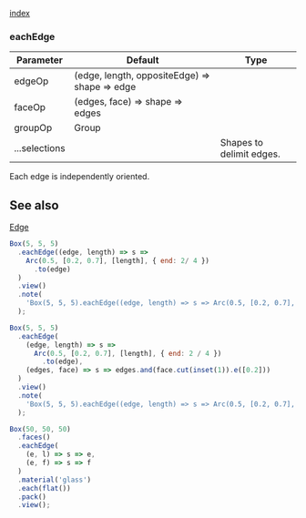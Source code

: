 [index](../../nb/api/index.md)
### eachEdge
Parameter|Default|Type
---|---|---
edgeOp|(edge, length, oppositeEdge) => shape => edge|
faceOp|(edges, face) => shape => edges|
groupOp|Group|
...selections||Shapes to delimit edges.

Each edge is independently oriented.

## See also
[Edge](../../nb/api/Edge.md)

```JavaScript
Box(5, 5, 5)
  .eachEdge((edge, length) => s =>
    Arc(0.5, [0.2, 0.7], [length], { end: 2/ 4 })
      .to(edge)
  )
  .view()
  .note(
    'Box(5, 5, 5).eachEdge((edge, length) => s => Arc(0.5, [0.2, 0.7], [length], { end: 2 / 4 }).to(edge))'
  );
```

```JavaScript
Box(5, 5, 5)
  .eachEdge(
    (edge, length) => s =>
      Arc(0.5, [0.2, 0.7], [length], { end: 2 / 4 })
        .to(edge),
    (edges, face) => s => edges.and(face.cut(inset(1)).e([0.2]))
  )
  .view()
  .note(
    'Box(5, 5, 5).eachEdge((edge, length) => s => Arc(0.5, [0.2, 0.7], [length], { end: 2 / 4 }).to(edge), (edges, face) => s => edges.and(face.cut(inset(1)).e([0.2])))'
  );
```

```JavaScript
Box(50, 50, 50)
  .faces()
  .eachEdge(
    (e, l) => s => e,
    (e, f) => s => f
  )
  .material('glass')
  .each(flat())
  .pack()
  .view();
```
